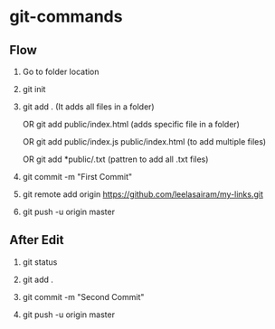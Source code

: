 # git-commands

## Flow ##

1. Go to folder location

2. git init

3. git add . (It adds all files in a folder)

   OR git add public/index.html (adds specific file in a folder)

   OR git add public/index.js public/index.html (to add multiple files)
   
   OR git add *public/.txt (pattren to add all .txt files)

4. git commit -m "First Commit"

5. git remote add origin https://github.com/leelasairam/my-links.git

6. git push -u origin master

## After Edit ##

1. git status

2. git add .

3. git commit -m "Second Commit"

4. git push -u origin master

